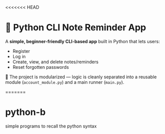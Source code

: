 <<<<<<< HEAD
# 📝 Python CLI Note Reminder App

A **simple, beginner-friendly CLI-based app** built in Python that lets users:
- Register
- Log in
- Create, view, and delete notes/reminders
- Reset forgotten passwords

🧠 The project is modularized — logic is cleanly separated into a reusable module (`account_module.py`) and a main runner (`main.py`).

=======
# python-b
simple programs to recall the python syntax

